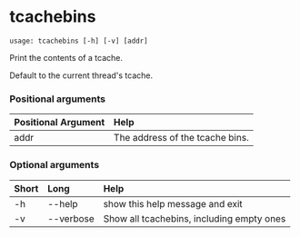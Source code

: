 <!-- THIS PART OF THIS FILE IS AUTOGENERATED. DO NOT MODIFY IT. See scripts/generate-docs.sh -->
# tcachebins

```text
usage: tcachebins [-h] [-v] [addr]

```

Print the contents of a tcache.

Default to the current thread's tcache.
### Positional arguments

|Positional Argument|Help|
| :--- | :--- |
|addr|The address of the tcache bins.|

### Optional arguments

|Short|Long|Help|
| :--- | :--- | :--- |
|-h|--help|show this help message and exit|
|-v|--verbose|Show all tcachebins, including empty ones|

<!-- END OF AUTOGENERATED PART. Do not modify this line or the line below, they mark the end of the auto-generated part of the file. If you want to extend the documentation in a way which cannot easily be done by adding to the command help description, write below the following line. -->
<!-- ------------\>8---- ----\>8---- ----\>8------------ -->
